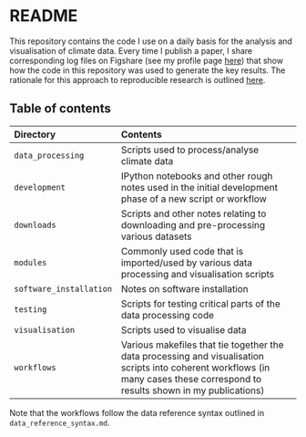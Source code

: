 # README

This repository contains the code I use on a daily basis
for the analysis and visualisation of climate data.
Every time I publish a paper,
I share corresponding log files on Figshare (see my profile page
[here](http://figshare.com/authors/Damien_Irving/726490))
that show how the code in this repository was used to generate the key results.
The rationale for this approach to reproducible research is outlined
[here](https://www.authorea.com/users/5641/articles/15874/_show_article).


## Table of contents

| Directory | Contents |
| :-------- | :------- |
| `data_processing` | Scripts used to process/analyse climate data |
| `development` | IPython notebooks and other rough notes used in the initial development phase of a new script or workflow |
| `downloads` | Scripts and other notes relating to downloading and pre-processing various datasets |
| `modules` | Commonly used code that is imported/used by various data processing and visualisation scripts |
| `software_installation` | Notes on software installation |
| `testing` | Scripts for testing critical parts of the data processing code |
| `visualisation` | Scripts used to visualise data |
| `workflows` | Various makefiles that tie together the data processing and visualisation scripts into coherent workflows (in many cases these correspond to results shown in my publications) |  
 
 Note that the workflows follow the data reference syntax outlined in `data_reference_syntax.md`.
